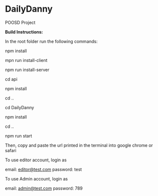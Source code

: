 # DailyDanny
POOSD Project

**Build Instructions:**

In the root folder run the following commands:

npm install 

mpn run install-client

npm run install-server

cd api

npm install 

cd ..

cd DailyDanny

npm install

cd ..

npm run start


Then, copy and paste the url printed in the terminal into google chrome or safari


To use editor account, login as 

email: editor@test.com    password: test


To use Admin account, login as

email: admin@test.com    password: 789
